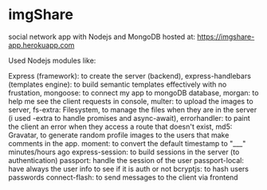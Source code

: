 # imgShare

social network app with Nodejs and MongoDB 
hosted at: https://imgshare-app.herokuapp.com

Used Nodejs modules like:

Express (framework): to create the server (backend),
express-handlebars (templates engine): to build semantic templates effectively with no frustation,
mongoose: to connect my app to mongoDB database,
morgan: to help me see the client requests in console,
multer: to upload the images to server, 
fs-extra: Filesystem, to manage the files when they are in the server (i used -extra to handle promises and async-await),
errorhandler: to paint the client an error when they access a route that doesn't exist,
md5: Gravatar, to generate random profile images to the users that make comments in the app.
moment: to convert the default timestamp to "___" minutes/hours ago
express-session: to build sessions in the server (to authentication)
passport: handle the session of the user
passport-local: have always the user info to see if it is auth or not 
bcryptjs: to hash users passwords 
connect-flash: to send messages to the client via frontend 
